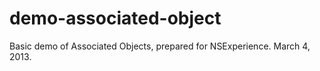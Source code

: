 demo-associated-object
======================

Basic demo of Associated Objects, prepared for NSExperience. March 4, 2013.